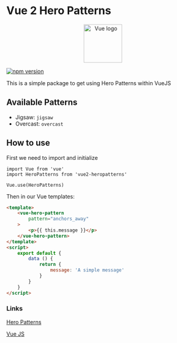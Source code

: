 # Vue 2 Hero Patterns

<p align="center">
    <a href="https://vuejs.org" target="_blank" rel="noopener noreferrer">
        <img width="100" src="https://vuejs.org/images/logo.png" alt="Vue logo">
    </a>
</p>


[![npm version](https://badge.fury.io/js/vue2-heropatterns.svg)](https://badge.fury.io/js/vue2-heropatterns.svg)

This is a simple package to get using Hero Patterns within VueJS

## Available Patterns

- Jigsaw: `jigsaw`
- Overcast: `overcast`


## How to use

First we need to import and initialize

```es6
import Vue from 'vue'
import HeroPatterns from 'vue2-heropatterns'

Vue.use(HeroPatterns)
```

Then in our Vue templates:

```html
<template>
    <vue-hero-pattern
        pattern="anchors_away"
    >
        <p>{{ this.message }}</p>
    </vue-hero-pattern>
</template>
<script>
    export default {
        data () {
            return {
                message: 'A simple message'
            }
        }
    }
</script>
```

### Links

[Hero Patterns](https://www.heropatterns.com/)

[Vue JS](https://vuejs.org/)


